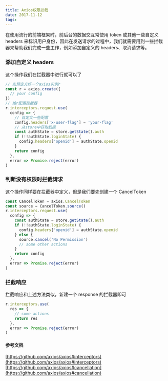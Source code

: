 ```yaml
---
title: Axios权限拦截
date: 2017-11-12
tags:
---
```


在使用流行的前端框架时，前后台的数据交互常使用 token 或其他一些自定义 headers 来标识用户身份，因此在发送请求的过程中，我们就需要用到一些拦截器来帮助我们完成一些工作，例如添加自定义的 headers、取消请求等。<!-- more -->

### 添加自定义 headers

这个操作我们在拦截器中进行就可以了

```js
// 先预定义好一个axios实例r
const r = axios.create({
  // your config
})
// 给r配置拦截器
r.interceptors.request.use(
  config => {
    // 自定义一些配置
    config.headers['x-user-flag'] = 'your-flag'
    // 从store中获取数据
    const authState = store.getState().auth
    if (!!authState.loginState) {
      config.headers['openid'] = authState.openid
    }
    return config
  },
  error => Promise.reject(error)
)
```

### 判断没有权限时拦截请求

这个操作同样要在拦截器中定义，但是我们要先创建一个 CancelToken

```js
const CancelToken = axios.CancelToken
const source = CancelToken.source()
r.interceptors.request.use(
  config => {
    const authState = store.getState().auth
    if (!!authState.loginState) {
      config.headers['openid'] = authState.openid
    } else {
      source.cancel('No Permission')
      // some other actions
    }
    return config
  },
  error => Promise.reject(error)
)
```

### 拦截响应

拦截响应和上述方法类似，新建一个 response 的拦截器即可

```js
r.interceptors.use(
  res => {
    // some actions
    return res
  },
  error => Promise.reject(error)
)
```

#### 参考文档

[https://github.com/axios/axios#interceptors](https://github.com/axios/axios#interceptors)
[https://github.com/axios/axios#cancellation](https://github.com/axios/axios#cancellation)
